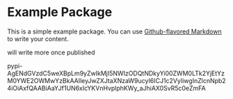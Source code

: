 # Example Package

This is a simple example package. You can use
[Github-flavored Markdown](https://guides.github.com/features/mastering-markdown/)
to write your content.

will write more once published

pypi-AgENdGVzdC5weXBpLm9yZwIkMjI5NWIzODQtNDkyYi00ZWM0LTk2YjEtYzM0YWE2OWMwYzBkAAIleyJwZXJtaXNzaW9ucyI6ICJ1c2VyIiwgInZlcnNpb24iOiAxfQAABiAaYJf1UN6xIcYKVnHvplphKWy_aJhiAX0SvR5c0eZmFA